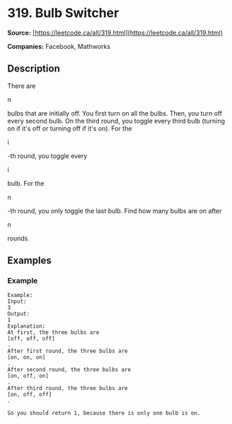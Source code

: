 # 319. Bulb Switcher

**Source:** [https://leetcode.ca/all/319.html](https://leetcode.ca/all/319.html)

**Companies:** Facebook, Mathworks

## Description

There are

n

bulbs that are initially off. You first turn on all the bulbs. Then, you
        turn off every second bulb. On the third round, you toggle every third bulb (turning on if
        it's off or turning off if it's on). For the

i

-th round, you toggle every

i

bulb. For the

n

-th round, you only toggle the last bulb. Find how many bulbs are on
        after

n

rounds.

## Examples

### Example

```
Example:
Input:
3
Output:
1
Explanation:
At first, the three bulbs are
[off, off, off]
.
After first round, the three bulbs are
[on, on, on]
.
After second round, the three bulbs are
[on, off, on]
.
After third round, the three bulbs are
[on, off, off]
.

So you should return 1, because there is only one bulb is on.
```

